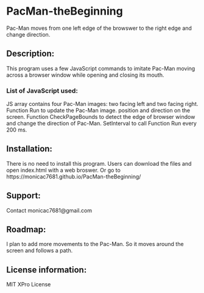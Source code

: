 # PacMan-theBeginning

Pac-Man moves from one left edge of the browswer to the right edge and change direction. 

<h2>Description:</h2>

This program uses a few JavaScript commands to imitate Pac-Man moving across a browser window while opening and closing its mouth. 

<h3>List of JavaScript used:</h3>
JS array contains four Pac-Man images: two facing left and two facing right. 
Function Run to update the Pac-Man image. position and direction on the screen.
Function CheckPageBounds to detect the edge of browser window and change the direction of Pac-Man.
SetInterval to call Function Run every 200 ms.

<h2>Installation:</h2>
There is no need to install this program. Users can download the files and open index.html with a web broswer. Or go to https://monicac7681.github.io/PacMan-theBeginning/

<h2>Support:</h2>
Contact monicac7681@gmail.com

<h2>Roadmap:</h2>
I plan to add more movements to the Pac-Man. So it moves around the screen and follows a path. 

<h2>License information: </h2>
MIT XPro License
